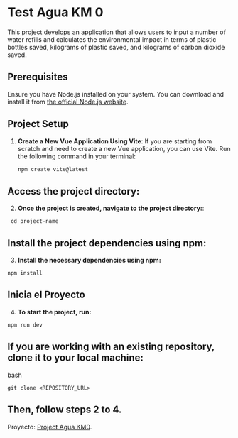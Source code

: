 # Test Agua KM 0

This project develops an application that allows users to input a number of water refills and calculates the environmental impact in terms of plastic bottles saved, kilograms of plastic saved, and kilograms of carbon dioxide saved.

## Prerequisites

Ensure you have Node.js installed on your system. You can download and install it from [the official Node.js website](https://nodejs.org/).

## Project Setup

1. **Create a New Vue Application Using Vite**:
   If you are starting from scratch and need to create a new Vue application, you can use Vite. Run the following command in your terminal:

   ```bash
   npm create vite@latest
   ```

## Access the project directory:

2. **Once the project is created, navigate to the project directory:**:
```
 cd project-name
``` 

## Install the project dependencies using npm:
3. **Install the necessary dependencies using npm:**
```
npm install
``` 
## Inicia el Proyecto

4. **To start the project, run:**
```
npm run dev
```

## If you are working with an existing repository, clone it to your local machine:

bash
```
git clone <REPOSITORY_URL>
```

## Then, follow steps 2 to 4.

Proyecto: [Project Agua KM0](https://test-agua-km0.vercel.app/). 

